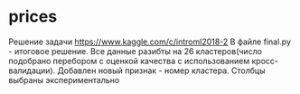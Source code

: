 # prices
Решение задачи https://www.kaggle.com/c/introml2018-2
В файле final.py - итоговое решение.
Все данные разибты на 26 кластеров(число подобрано перебором с оценкой качества с использованием кросс-валидации).
Добавлен новый признак - номер кластера.
Столбцы выбраны экспериментально
